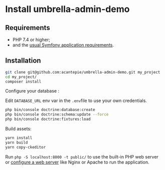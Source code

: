 Install umbrella-admin-demo
========================

Requirements
------------

* PHP 7.4 or higher;
* and the [usual Symfony application requirements](https://symfony.com/doc/current/reference/requirements.html).

Installation
------------

```bash
git clone git@github.com:acantepie/umbrella-admin-demo.git my_project
cd my_project/
composer install
```


Configure your database :

Edit `DATABASE_URL` env var in the `.env`file to use your own credentials.

```bash
php bin/console doctrine:database:create
php bin/console doctrine:schema:update --force
php bin/console doctrine:fixtures:load
```

Build assets:
```bash
yarn install
yarn build
yarn copy-ckeditor
```

Run `php -S localhost:8000 -t public/`
to use the built-in PHP web server or [configure a web server](https://symfony.com/doc/current/cookbook/configuration/web_server_configuration.html) like Nginx or
Apache to run the application.


